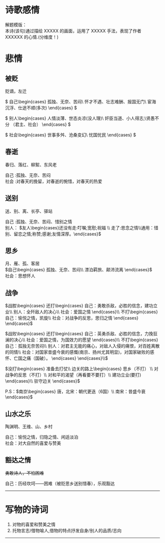 # 诗歌感情

解题模版：  
本诗(该句)通过描绘 XXXXX 的画面，运用了 XXXXX 手法，表现了作者 XXXXXX 的心情.(分维度！)

# 悲情

## 被贬

贬谪，左迁

$
自己\begin{cases}
孤独、无奈、苦闷\\
怀才不遇、壮志难酬、报国无门\\
宦海沉浮、仕途不顺(多次)
\end{cases}
$

$
别人\begin{cases}
人情淡薄、世态炎凉(没人理)\\
奸臣当道、小人得志;\\贤愚不分
（君主、社会）
\end{cases}
$

$
社会\begin{cases}
世事多舛、沧桑变幻\\
忧国忧民
\end{cases}
$

## 春逝

春归、落红、柳絮、东风老

自己 :孤独、无奈、苦闷  
社会 :对春天的挽留，对春逝的惋惜，对春天的热爱

## 送别

送、别、离、长亭、驿站

自己 :孤独、无奈、苦闷、惜别之情  
别人：
$友人\begin{cases}还没有走:叮嘱;宽慰;祝福 \\ 
走了:思念之情\\通用：惜别、留恋之情;称赞;感谢;友情深厚。\end{cases}$

## 思乡

月、雁、孤、客居  
$自己\begin{cases}
孤独、无奈、苦闷\\  
漂泊羁旅、颠沛流离
\end{cases}$  
社会：思想怀人

## 战争

$战胜\begin{cases}
    还打\begin{cases}
        自己：勇敢杀敌，必胜的信念，建功立业\\
        别人：全歼敌人的决心\\
        社会：爱国之情
    \end{cases}\\
    不打\begin{cases}
        自己：愉悦之情，凯旋\\
        社会：对战争的反思，思归之情
    \end{cases}
\end{cases}$

$战败\begin{cases}
    还打\begin{cases}
        自己：英勇杀敌、必胜的信念，力挽狂澜的决心\\
        社会：爱国之情，为国效力的愿望
    \end{cases}\\
   不打\begin{cases}
         自己：孤独无奈苦闷\\
        别人：对君主无能的痛心，对敌人入侵的痛恨，对百姓离散的同情\\
        社会：对国家昔盛今衰的感慨(南京、扬州尤其明显)，对国家破败的感怀、亡国之痛（国破）。
    \end{cases}
\end{cases}\\$

$没打\begin{cases}
准备去打仗\\
边关的路上\begin{cases}
    思乡（不打） \\
    对战争的反思（不打）\\
    对和平的渴望（再看要不要打）\\
    建功立业(要打)
    \end{cases}\\
驻守边关
\end{cases}$

P.S：$南京\begin{cases}
唐，北宋：朝代更迭（6国）\\
南宋：昔盛今衰
\end{cases}$

## 山水之乐

陶渊明、王维、山、乡村

自己：愉悦之情，归隐之情、闲适淡泊  
社会：对大自然的喜爱与赞美

## 豁达之情

~~勇敢诗人，不怕困难~~

自己：历经坎坷——困难（被贬思乡送别惜春），乐观豁达

---

# 写物的诗词

1. 对物的喜爱和赞美之情
2. 托物言志/借物喻人,借物的特点抒发自身/别人的品质/志向

---
